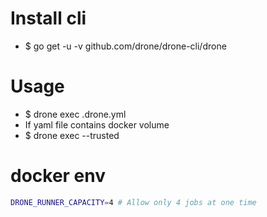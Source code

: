 Install cli
=====
* $ go get -u -v github.com/drone/drone-cli/drone

Usage
=====
* $ drone exec .drone.yml
* If yaml file contains docker volume
* $ drone exec --trusted

docker env
=====
```sh
DRONE_RUNNER_CAPACITY=4 # Allow only 4 jobs at one time
```
